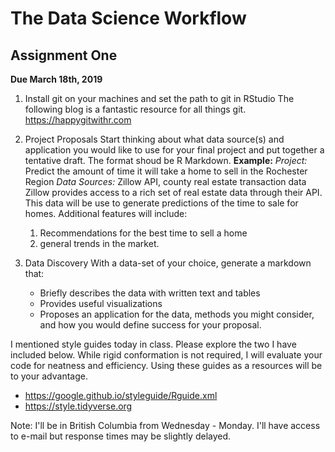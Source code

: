 The Data Science Workflow
=========================

Assignment One
--------------

**Due March 18th, 2019**

1.  Install git on your machines and set the path to git in RStudio The following blog is a fantastic resource for all things git. <https://happygitwithr.com>

2.  Project Proposals
    Start thinking about what data source(s) and application you would like to use for your final project and put together a tentative draft. The format shoud be R Markdown.
    **Example:**
    *Project:* Predict the amount of time it will take a home to sell in the Rochester Region
    *Data Sources:* Zillow API, county real estate transaction data
    Zillow provides access to a rich set of real estate data through their API. This data will be use to generate predictions of the time to sale for homes. Additional features will include:
    1.  Recommendations for the best time to sell a home
    2.  general trends in the market.
3.  Data Discovery
    With a data-set of your choice, generate a markdown that:
    -   Briefly describes the data with written text and tables
    -   Provides useful visualizations
    -   Proposes an application for the data, methods you might consider, and how you would define success for your proposal.

I mentioned style guides today in class. Please explore the two I have included below. While rigid conformation is not required, I will evaluate your code for neatness and efficiency. Using these guides as a resources will be to your advantage.
- <https://google.github.io/styleguide/Rguide.xml>
- <https://style.tidyverse.org>

Note:
I'll be in British Columbia from Wednesday - Monday. I'll have access to e-mail but response times may be slightly delayed.

